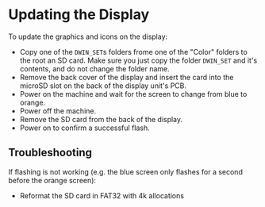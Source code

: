 # Updating the Display

To update the graphics and icons on the display:

- Copy one of the `DWIN_SET`s folders frome one of the "Color" folders to the root an SD card. Make sure you just copy the folder `DWIN_SET` and it's contents, and do not change the folder name. 
- Remove the back cover of the display and insert the card into the microSD slot on the back of the display unit's PCB.
- Power on the machine and wait for the screen to change from blue to orange.
- Power off the machine.
- Remove the SD card from the back of the display.
- Power on to confirm a successful flash.

## Troubleshooting
If flashing is not working (e.g. the blue screen only flashes for a second before the orange screen):
- Reformat the SD card in FAT32 with 4k allocations
